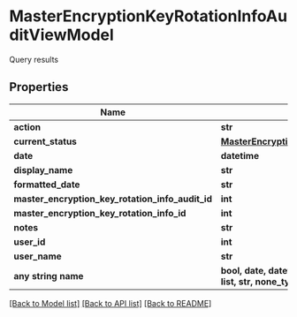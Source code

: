 # MasterEncryptionKeyRotationInfoAuditViewModel

Query results

## Properties
Name | Type | Description | Notes
------------ | ------------- | ------------- | -------------
**action** | **str** | Action | [optional] 
**current_status** | [**MasterEncryptionKeyRotationStatus**](MasterEncryptionKeyRotationStatus.md) |  | [optional] 
**date** | **datetime** | Date | [optional] 
**display_name** | **str** | DisplayName | [optional] 
**formatted_date** | **str** | FormattedDate | [optional] 
**master_encryption_key_rotation_info_audit_id** | **int** | MasterEncryptionKeyRotationInfoAuditId | [optional] 
**master_encryption_key_rotation_info_id** | **int** | MasterEncryptionKeyRotationInfoId | [optional] 
**notes** | **str** | Notes | [optional] 
**user_id** | **int** | UserId | [optional] 
**user_name** | **str** | UserName | [optional] 
**any string name** | **bool, date, datetime, dict, float, int, list, str, none_type** | any string name can be used but the value must be the correct type | [optional]

[[Back to Model list]](../README.md#documentation-for-models) [[Back to API list]](../README.md#documentation-for-api-endpoints) [[Back to README]](../README.md)


